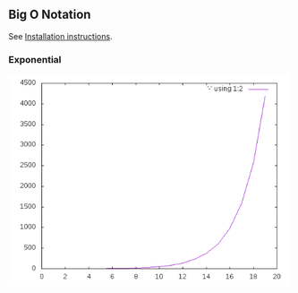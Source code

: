 ## Big O Notation
See [Installation instructions](install.md).
### Exponential
![](image/exponential.png)
